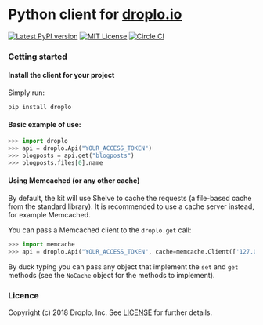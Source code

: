 Python client for [droplo.io](https://droplo.io)
=========

[![Latest PyPI version](https://img.shields.io/pypi/v/droplo.svg)](https://pypi.python.org/pypi/droplo)
[![MIT License](https://img.shields.io/badge/license-MIT-brightgreen.svg)](LICENSE)
[![Circle CI](https://circleci.com/gh/droploio/droplo.py/tree/master.svg?style=shield)](https://circleci.com/gh/droploio/droplo.py)

### Getting started

#### Install the client for your project

Simply run:

```
pip install droplo
```

#### Basic example of use:
```python
>>> import droplo
>>> api = droplo.Api("YOUR_ACCESS_TOKEN")
>>> blogposts = api.get("blogposts")
>>> blogposts.files[0].name
```

#### Using Memcached (or any other cache)

By default, the kit will use Shelve to cache the requests (a file-based cache from the standard library). It is recommended to use a cache server instead, for example Memcached.

You can pass a Memcached client to the `droplo.get` call:

```python
>>> import memcache
>>> api = droplo.Api("YOUR_ACCESS_TOKEN", cache=memcache.Client(['127.0.0.1:11211']))
```

By duck typing you can pass any object that implement the `set` and `get` methods (see the `NoCache` object for the methods
to implement).

### Licence

Copyright (c) 2018 Droplo, Inc. See [LICENSE](LICENSE) for further details.
